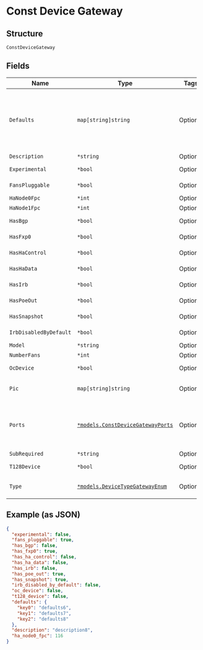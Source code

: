 
# Const Device Gateway

## Structure

`ConstDeviceGateway`

## Fields

| Name | Type | Tags | Description |
|  --- | --- | --- | --- |
| `Defaults` | `map[string]string` | Optional | Object Key is the interface type name (e.g. "lan_ports", "wan_ports", ...) |
| `Description` | `*string` | Optional | - |
| `Experimental` | `*bool` | Optional | **Default**: `false` |
| `FansPluggable` | `*bool` | Optional | **Default**: `true` |
| `HaNode0Fpc` | `*int` | Optional | - |
| `HaNode1Fpc` | `*int` | Optional | - |
| `HasBgp` | `*bool` | Optional | **Default**: `false` |
| `HasFxp0` | `*bool` | Optional | **Default**: `true` |
| `HasHaControl` | `*bool` | Optional | **Default**: `false` |
| `HasHaData` | `*bool` | Optional | **Default**: `false` |
| `HasIrb` | `*bool` | Optional | **Default**: `false` |
| `HasPoeOut` | `*bool` | Optional | **Default**: `true` |
| `HasSnapshot` | `*bool` | Optional | **Default**: `true` |
| `IrbDisabledByDefault` | `*bool` | Optional | **Default**: `false` |
| `Model` | `*string` | Optional | - |
| `NumberFans` | `*int` | Optional | - |
| `OcDevice` | `*bool` | Optional | **Default**: `false` |
| `Pic` | `map[string]string` | Optional | Object Key is the PIC number |
| `Ports` | [`*models.ConstDeviceGatewayPorts`](../../doc/models/const-device-gateway-ports.md) | Optional | Object Key is the interface name (e.g. "ge-0/0/1", ...) |
| `SubRequired` | `*string` | Optional | - |
| `T128Device` | `*bool` | Optional | **Default**: `false` |
| `Type` | [`*models.DeviceTypeGatewayEnum`](../../doc/models/device-type-gateway-enum.md) | Optional | Device Type. enum: `gateway` |

## Example (as JSON)

```json
{
  "experimental": false,
  "fans_pluggable": true,
  "has_bgp": false,
  "has_fxp0": true,
  "has_ha_control": false,
  "has_ha_data": false,
  "has_irb": false,
  "has_poe_out": true,
  "has_snapshot": true,
  "irb_disabled_by_default": false,
  "oc_device": false,
  "t128_device": false,
  "defaults": {
    "key0": "defaults6",
    "key1": "defaults7",
    "key2": "defaults8"
  },
  "description": "description8",
  "ha_node0_fpc": 116
}
```

